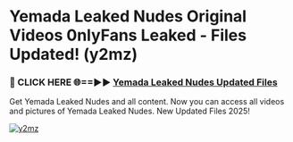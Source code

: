 # Yemada Leaked Nudes Original Videos 0nlyFans Leaked - Files Updated! (y2mz)

<h3>🔴 CLICK HERE 🌐==►► <a href="https://tinyurl.com/52m3yx9h" rel="nofollow">Yemada Leaked Nudes Updated Files</a></h3>

Get Yemada Leaked Nudes and all content. Now you can access all videos and pictures of Yemada Leaked Nudes. New Updated Files 2025!

[![y2mz](https://i.imgur.com/TnHtlc8.gif)](https://tinyurl.com/52m3yx9h)
